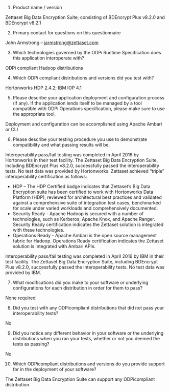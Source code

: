 
1. Product name / version

Zettaset Big Data Encryption Suite; consisting of BDEncrypt Plus v8.2.0 and BDEncrypt v8.2.1

2. Primary contact for questions on this questionnaire

John Armstrong – jarmstrong@zettaset.com 

3. Which technologies governed by the ODPi Runtime Specification does this application interoperate with? 

ODPi compliant Hadoop distributions

4. Which ODPi compliant distributions and versions did you test with?  

Hortonworks HDP 2.4.2; IBM IOP 4.1

5. Please describe your application deployment and configuration process (if any). If the application lends itself to be managed by a tool compatible with ODPi Operations specification, please make sure to use the appropriate tool.

Deployment and configuration can be accomplished using Apache Ambari or CLI 

6. Please describe your testing procedure you use to demonstrate compatibility and what passing results will be.

Interoperability pass/fail testing was completed in April 2016 by Hortonworks in their test facility. The Zettaset Big Data Encryption Suite, including BDEncrypt Plus v8.2.0, successfully passed the interoperability tests.  No test data was provided by Hortonworks.  Zettaset achieved “triple” interoperability certification as follows:

- HDP – The HDP Certified badge indicates that Zettaset’s Big Data Encryption suite has been certified to work with Hortonworks Data Platform (HDP), reviewed for architectural best practices and validated against a comprehensive suite of integration test cases, benchmarked for scale under varied workloads and comprehensively documented. 
- Security Ready - Apache Hadoop is secured with a number of technologies, such as Kerberos, Apache Knox, and Apache Ranger. Security Ready certification indicates the Zettaset solution is integrated with these technologies. 
- Operations Ready - Apache Ambari is the open source management fabric for Hadoop. Operations Ready certification indicates the Zettaset solution is integrated with Ambari APIs.

Interoperability pass/fail testing was completed in April 2016 by IBM in their test facility. The Zettaset Big Data Encryption Suite, including BDEncrypt Plus v8.2.0, successfully passed the interoperability tests.  No test data was provided by IBM.

7. What modifications did you make to your software or underlying configurations for each distribution in order for them to pass?

None required

8. Did you test with any ODPicompliant distributions that did not pass your interoperability tests?

No

9. Did you notice any different behavior in your software or the underlying distributions when you ran your tests, whether or not you deemed the tests as passing?

No

10. Which ODPicompliant distributions and versions do you provide support for in the deployment of your software?

The Zettaset Big Data Encryption Suite can support any ODPicompliant distribution.
